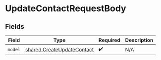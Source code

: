 # UpdateContactRequestBody


## Fields

| Field                                                                    | Type                                                                     | Required                                                                 | Description                                                              |
| ------------------------------------------------------------------------ | ------------------------------------------------------------------------ | ------------------------------------------------------------------------ | ------------------------------------------------------------------------ |
| `model`                                                                  | [shared.CreateUpdateContact](../../models/shared/createupdatecontact.md) | :heavy_check_mark:                                                       | N/A                                                                      |